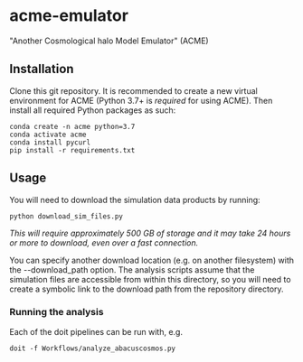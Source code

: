 # acme-emulator
"Another Cosmological halo Model Emulator" (ACME)

## Installation

Clone this git repository. It is recommended to create a new virtual environment for ACME (Python 3.7+ is *required* for using ACME). Then install all required Python packages as such:
```
conda create -n acme python=3.7
conda activate acme
conda install pycurl
pip install -r requirements.txt
```

## Usage

You will need to download the simulation data products by running:
```
python download_sim_files.py
```

*This will require approximately 500 GB of storage and it may take 24 hours or more to download, even over a fast connection.*

You can specify another download location (e.g. on another filesystem) with the --download_path option. The analysis scripts assume that the simulation files are accessible from within this directory, so you will need to create a symbolic link to the download path from the repository directory.

### Running the analysis

Each of the doit pipelines can be run with, e.g.
```
doit -f Workflows/analyze_abacuscosmos.py
```


